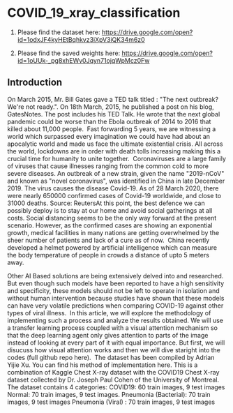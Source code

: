 # COVID_19_xray_classification

1. Please find the dataset here: https://drive.google.com/open?id=1odxJF4kyHEtBqhkvz3iXpV3iQK34m6z0

2. Please find the saved weights here: https://drive.google.com/open?id=1oUUk-_pg8xhEWv0Jqyn71ojqWpMcz0Fw

## Introduction

On March 2015, Mr. Bill Gates gave a TED talk titled : "The next outbreak? We're not ready.". On 18th March, 2015, he published a post on his blog, GatesNotes. The post includes his TED Talk. He wrote that the next global pandemic could be worse than the Ebola outbreak of 2014 to 2016 that killed about 11,000 people. 
Fast forwarding 5 years, we are witnessing a world which surpassed every imagination we could have had about an apocalytic world and made us face the ultimate existential crisis. All across the world, lockdowns are in order with death tolls increasing making this a crucial time for humanity to unite together.
 Coronaviruses are a large family of viruses that cause illnesses ranging from the common cold to more severe diseases. An outbreak of a new strain, given the name "2019-nCoV" and known as "novel coronavirus", was identified in China in late December 2019. The virus causes the disease Covid-19.
As of 28 March 2020, there were nearly 650000 confirmed cases of Covid-19 worldwide, and close to 31000 deaths.
Source: ReutersAt this point, the best defence we can possibly deploy is to stay at our home and avoid social gatherings at all costs. Social distancing seems to be the only way forward at the present scenario. However, as the confirmed cases are showing an exponential growth, medical facilities in many nations are getting overwhelmed by the sheer number of patients and lack of a cure as of now. 
China recently developed a helmet powered by artificial intelligence which can measure the body temperature of people in crowds a distance of upto 5 meters away.



Other AI Based solutions are being extensively delved into and researched. But even though such models have been reported to have a high sensitivity and specificity, these models should not be left to operate in isolation and without human intervention because studies have shown that these models can have very volatile predictions when comparing COVID-19 against other types of viral illness. 
In this article, we will explore the methodology of implementing such a process and analyze the results obtained. We will use a transfer learning process coupled with a visual attention mechanism so that the deep learning agent only gives attention to parts of the image instead of looking at every part of it with equal importance. But first, we will disucuss how visual attention works and then we will dive staright into the codes (full github repo here). 
The dataset has been compiled by Adrian Yijie Xu. You can find his method of implementation here. This is a combination of Kaggle Chest X-ray dataset with the COVID19 Chest X-ray dataset collected by Dr. Joseph Paul Cohen of the University of Montreal. The dataset contains 4 categories:
COVID19: 60 train images, 9 test images
Normal: 70 train images, 9 test images.
Pneumonia (Bacterial): 70 train images, 9 test images
Pneumonia (Viral) : 70 train images, 9 test images
